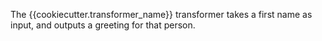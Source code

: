 The {{cookiecutter.transformer_name}} transformer takes a first name as input,
and outputs a greeting for that person.

[//]: # (This file is shown to users who do not have the package installed,)
[//]: # (but have selected this transformer in the Workbench Quick Add pane.)
[//]: # (It should contain a brief description of the transformer to help)
[//]: # (users decide whether they want to install it.)
